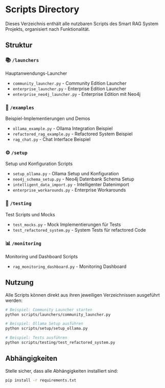 # Scripts Directory

Dieses Verzeichnis enthält alle nutzbaren Scripts des Smart RAG System Projekts, organisiert nach Funktionalität.

## Struktur

### 📚 `/launchers`
Hauptanwendungs-Launcher
- `community_launcher.py` - Community Edition Launcher
- `enterprise_launcher.py` - Enterprise Edition Launcher  
- `enterprise_neo4j_launcher.py` - Enterprise Edition mit Neo4j

### 🎯 `/examples`
Beispiel-Implementierungen und Demos
- `ollama_example.py` - Ollama Integration Beispiel
- `refactored_rag_example.py` - Refactored System Beispiel
- `rag_chat.py` - Chat Interface Beispiel

### ⚙️ `/setup`
Setup und Konfiguration Scripts
- `setup_ollama.py` - Ollama Setup und Konfiguration
- `neo4j_schema_setup.py` - Neo4j Datenbank Schema Setup
- `intelligent_data_import.py` - Intelligenter Datenimport
- `enterprise_workarounds.py` - Enterprise Workarounds

### 🧪 `/testing`
Test Scripts und Mocks
- `test_mocks.py` - Mock Implementierungen für Tests
- `test_refactored_system.py` - System Tests für refactored Code

### 📊 `/monitoring`
Monitoring und Dashboard Scripts
- `rag_monitoring_dashboard.py` - Monitoring Dashboard

## Nutzung

Alle Scripts können direkt aus ihren jeweiligen Verzeichnissen ausgeführt werden:

```bash
# Beispiel: Community Launcher starten
python scripts/launchers/community_launcher.py

# Beispiel: Ollama Setup ausführen
python scripts/setup/setup_ollama.py

# Beispiel: Tests ausführen
python scripts/testing/test_refactored_system.py
```

## Abhängigkeiten

Stelle sicher, dass alle Abhängigkeiten installiert sind:
```bash
pip install -r requirements.txt
```
